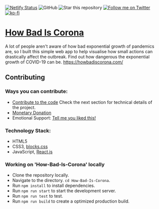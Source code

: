 [![Netlify Status](https://api.netlify.com/api/v1/badges/5f263b01-db3a-4b51-808d-7000c371cf29/deploy-status)](https://app.netlify.com/sites/howbadiscorona/deploys)
![GitHub](https://img.shields.io/github/license/recurshawn/How-Bad-Is-Corona?label=License&style=flat-square)
![Star this repository](https://img.shields.io/github/stars/recurshawn/How-Bad-Is-Corona?style=social)
[![Follow me on Twitter](https://img.shields.io/twitter/follow/incept_shawn?style=social)](https://twitter.com/incept_shawn)
[![ko-fi](https://www.ko-fi.com/img/githubbutton_sm.svg)](https://ko-fi.com/recurshawn)

# [How Bad Is Corona](https://howbadiscorona.com/)

A lot of people aren't aware of how bad exponential growth of pandemics are, so I built this simple web app to help visualise how small actions can drastically affect the outbreak. Find out how dangerous the exponential growth of COVID-19 can be. https://howbadiscorona.com/

## Contributing

### Ways you can contribute: ###
- [Contribute to the code](https://github.com/recurshawn/How-Bad-Is-Corona) Check the next section for technical details of the project.
- [Monetary Donation](https://ko-fi.com/recurshawn)
- Emotional Support: [Tell me you liked this!](https://twitter.com/Incept_shawn)

### Technology Stack: ###
- HTML5
- CSS3, [blocks.css](https://github.com/thesephist/blocks.css)
- JavaScript, [React.js](https://reactjs.org/)

### Working on 'How-Bad-Is-Corona' locally ###
- Clone the repository locally. 
- Navigate to the directory. `cd How-Bad-Is-Corona`.
- Run `npm install` to install dependencies.
- Run `npm run start` to start the development server.
- Run `npm run test` to test.
- Run `npm run build` to create a optimized production build.
